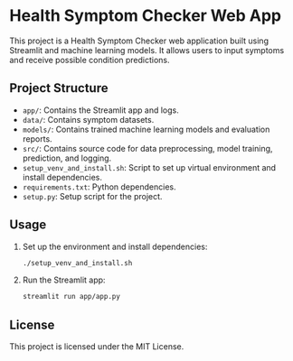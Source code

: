 # Health Symptom Checker Web App

This project is a Health Symptom Checker web application built using Streamlit and machine learning models. It allows users to input symptoms and receive possible condition predictions.

## Project Structure

- `app/`: Contains the Streamlit app and logs.
- `data/`: Contains symptom datasets.
- `models/`: Contains trained machine learning models and evaluation reports.
- `src/`: Contains source code for data preprocessing, model training, prediction, and logging.
- `setup_venv_and_install.sh`: Script to set up virtual environment and install dependencies.
- `requirements.txt`: Python dependencies.
- `setup.py`: Setup script for the project.

## Usage

1. Set up the environment and install dependencies:
   ```bash
   ./setup_venv_and_install.sh
   ```

2. Run the Streamlit app:
   ```bash
   streamlit run app/app.py
   ```

## License

This project is licensed under the MIT License.

